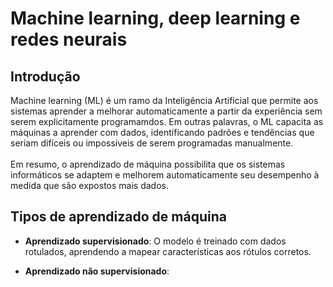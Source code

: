 # Machine learning, deep learning e redes neurais

## Introdução

Machine learning (ML) é um ramo da Inteligência Artificial que permite aos sistemas aprender a melhorar automaticamente a partir da experiência sem serem explicitamente programamdos. Em outras palavras, o ML capacita as máquinas a aprender com dados, identificando padrões e tendências que seriam difíceis ou impossíveis de serem programadas manualmente.
<br></br>
Em resumo, o aprendizado de máquina possibilita que os sistemas informáticos se adaptem e melhorem automaticamente seu desempenho à medida que são expostos mais dados. 

## Tipos de aprendizado de máquina

- **Aprendizado supervisionado**: O modelo é treinado com dados rotulados, aprendendo a mapear características aos rótulos corretos.

- **Aprendizado não supervisionado**: